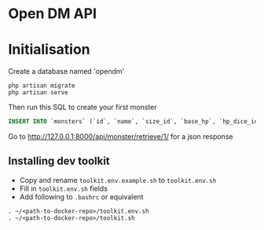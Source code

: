 # Open DM API

# Initialisation

Create a database named 'opendm'

````
php artisan migrate
php artisan serve
````

Then run this SQL to create your first monster

````SQL
INSERT INTO `monsters` (`id`, `name`, `size_id`, `base_hp`, `hp_dice_id`, `hp_dice_count`, `armor_id`, `speed`, `strength`, `dexterity`, `constitution`, `intelligence`, `wisdom`, `charisma`, `challenge_id`, `created_at`, `updated_at`) VALUES (NULL, 'Orc', '3', '6', '3', '2', '4', '30', '16', '12', '16', '7', '11', '10', '4', NULL, NULL)
````

Go to http://127.0.0.1:8000/api/monster/retrieve/1/ for a json response


## Installing dev toolkit
- Copy and rename `toolkit.env.example.sh` to `toolkit.env.sh`
- Fill in `toolkit.env.sh` fields
- Add following to `.bashrc` or equivalent
```
. ~/<path-to-docker-repo>/toolkit.env.sh
. ~/<path-to-docker-repo>/toolkit.sh
```

